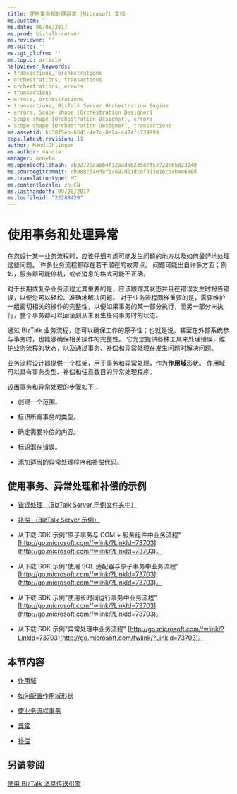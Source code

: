 ```yaml
---
title: 使用事务和处理异常 |Microsoft 文档
ms.custom: ''
ms.date: 06/08/2017
ms.prod: biztalk-server
ms.reviewer: ''
ms.suite: ''
ms.tgt_pltfrm: ''
ms.topic: article
helpviewer_keywords:
- transactions, orchestrations
- orchestrations, transactions
- orchestrations, errors
- transactions
- errors, orchestrations
- transactions, BizTalk Server Orchestration Engine
- errors, Scope shape [Orchestration Designer]
- Scope shape [Orchestration Designer], errors
- Scope shape [Orchestration Designer], transactions
ms.assetid: bb38f5eb-6641-4e7c-8e2a-c474fc739999
caps.latest.revision: 11
author: MandiOhlinger
ms.author: mandia
manager: anneta
ms.openlocfilehash: ab32729aa6b4f12aada623587f52728c6bd23240
ms.sourcegitcommit: cb908c540d8f1a692d01dc8f313e16cb4b4e696d
ms.translationtype: MT
ms.contentlocale: zh-CN
ms.lasthandoff: 09/20/2017
ms.locfileid: "22288429"
---
```

# <a name="using-transactions-and-handling-exceptions"></a>使用事务和处理异常
在您设计某一业务流程时，应该仔细考虑可能发生问题的地方以及如何最好地处理这些问题。 许多业务流程都存在若干潜在的故障点。 问题可能出自许多方面；例如，服务器可能停机，或者消息的格式可能不正确。  
  
 对于长期或复杂业务流程尤其重要的是，应该跟踪其状态并且在错误发生时报告错误，以便您可以轻松、准确地解决问题。 对于业务流程同样重要的是，需要维护一组密切相关的操作的完整性，以便如果事务的某一部分执行，而另一部分未执行，整个事务都可以回滚到从未发生任何事务时的状态。  
  
 通过 BizTalk 业务流程，您可以确保工作的原子性；也就是说，甚至在外部系统参与事务时，也能够确保相关操作的完整性。 它为您提供各种工具来处理错误，维护业务流程的状态，以及通过事务、补偿和异常处理在发生问题时解决问题。  
  
 业务流程设计器提供一个框架，用于事务和异常处理，作为**作用域**形状。 作用域可以具有事务类型、补偿和任意数目的异常处理程序。  
  
 设置事务和异常处理的步骤如下：  
  
-   创建一个范围。  
  
-   标识所需事务的类型。  
  
-   确定需要补偿的内容。  
  
-   标识潜在错误。  
  
-   添加适当的异常处理程序和补偿代码。  
  
## <a name="examples-of-using-transactions-exception-handlings-and-compensations"></a>使用事务、异常处理和补偿的示例  
  
-   [错误处理 （BizTalk Server 示例文件夹中）](../core/error-handling-biztalk-server-samples-folder.md)  
  
-   [补偿 （BizTalk Server 示例）](../core/compensation-biztalk-server-sample.md)  
  
-   从下载 SDK 示例"原子事务与 COM + 服务组件中业务流程" [http://go.microsoft.com/fwlink/?LinkId=73703](http://go.microsoft.com/fwlink/?LinkId=73703)。  
  
-   从下载 SDK 示例"使用 SQL 适配器与原子事务中业务流程" [http://go.microsoft.com/fwlink/?LinkId=73703](http://go.microsoft.com/fwlink/?LinkId=73703)。  
  
-   从下载 SDK 示例"使用长时间运行事务中业务流程" [http://go.microsoft.com/fwlink/?LinkId=73703](http://go.microsoft.com/fwlink/?LinkId=73703)。  
  
-   从下载 SDK 示例"异常处理中业务流程" [http://go.microsoft.com/fwlink/?LinkId=73703](http://go.microsoft.com/fwlink/?LinkId=73703)。  
  
## <a name="in-this-section"></a>本节内容  
  
-   [作用域](../core/scopes.md)  
  
-   [如何配置作用域形状](../core/how-to-configure-the-scope-shape.md)  
  
-   [使业务流程事务](../core/making-orchestrations-transactional.md)  
  
-   [异常](../core/exceptions.md)  
  
-   [补偿](../core/compensation.md)  
  
## <a name="see-also"></a>另请参阅  
 [使用 BizTalk 消息传送引擎](../core/using-the-biztalk-messaging-engine.md)